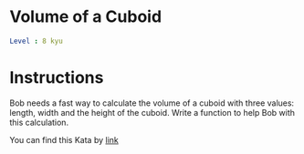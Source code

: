 # Volume of a Cuboid

```yaml
Level : 8 kyu
```


# Instructions
Bob needs a fast way to calculate the volume of a cuboid with three values: length, width and the height of the cuboid. Write a function to help Bob with this calculation.

You can find this Kata by [link](https://www.codewars.com/kata/58261acb22be6e2ed800003a/train/java)